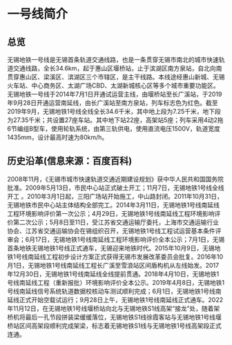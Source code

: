 # 一号线简介
## 总览
无锡地铁一号线是无锡首条轨道交通线路，也是一条贯穿无锡市南北的城市快速轨道交通线路，全长34.6km，起于惠山区堰桥站，止于滨湖区南方泉站，自北向南贯穿惠山区、梁溪区、滨湖区三个市辖区，是主干线路。本线途经惠山新城、无锡火车站、中心商务区、太湖广场CBD、太湖新城核心区等多个城市重要功能区。
无锡地铁一号线于2014年7月1日开通试运营主线，由堰桥站至长广溪站，于2019年9月28日开通运营南延线，由长广溪站至南方泉站，列车标志色为红色。截至2019年9月，无锡地铁1号线全线全长34.6千米，其中地上段为7.25千米，地下段为27.35千米；共设置27座车站。其中地下站22座，高架站5座；列车采用4动2拖6节编组B型车，使用轮轨系统，由第三轨供电，使用直流电压1500V，轨道宽度1435mm，设计最高时速为80km/h。
## 历史沿革(信息来源：百度百科)
2008年11月，《无锡市城市快速轨道交通近期建设规划》获中华人民共和国国务院批准。2009年5月13日，市民中心站正式破土开工；11月7日，无锡地铁1号线全线开工 。2010年3月1日起，三阳广场站开始施工，中山路封闭。2011年10月31日，无锡地铁市民中心站主体结构全部完工。2014年3月11日，无锡地铁1号线南延线工程环境影响评价第一次公示；4月29日，无锡地铁1号线南延线工程环境影响评价第二次公示；5月8日至11日，受江苏省交通运输厅委托，上海市交通运输行业协会、江苏省交通运输协会在锡组织召开，无锡地铁1号线工程试运营基本条件评审会；6月17日，无锡地铁1号线南延线工程环境影响评价全本公示；7月1日，无锡首条地铁无锡地铁1号线正式通车，无锡迎来地铁时代。2015年10月9日，无锡地铁1号线南延线工程初步设计方案正式获得无锡市发展改革委员会批复。2016年10月1日，无锡地铁1号线南延线工程长广溪至雪浪站区间盾构机从左线始发。2017年12月30日，无锡地铁1号线南延线全线提前贯通。2018年4月10日，无锡地铁1号线南延线工程（重新报批）环境影响评价全本公示。2019年4月8日，无锡地铁1号线南延线信号系统轨道数据校核动车测试顺利完成；6月1日，无锡地铁1号线南延线正式开始空载试运行；9月28日上午，无锡地铁1号线南延线正式通车。2022年11月12日，在无锡地铁1号线堰桥站向北与无锡地铁S1线高架“接龙”处，随着架桥机将最后一孔节段拼装梁缓缓落位，无锡地铁S1线徐霞客站与无锡地铁1号线堰桥站区间高架段顺利完成架梁，标志着无锡地铁S1线与无锡地铁1号线高架段正式连通。
